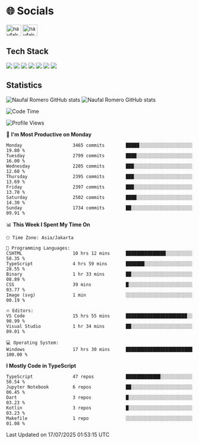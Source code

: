 <h1 align="">🌐 Socials</h1>
<p align="left">
<a href="https://linkedin.com/in/naufal-romero-putra-pratama-9ab816177/" target="blank"><img align="center" src="https://raw.githubusercontent.com/rahuldkjain/github-profile-readme-generator/master/src/images/icons/Social/linked-in-alt.svg" alt="naufalromero" height="30" width="40" /></a>
<a href="https://instagram.com/naufalromero" target="blank"><img align="center" src="https://raw.githubusercontent.com/rahuldkjain/github-profile-readme-generator/master/src/images/icons/Social/instagram.svg" alt="naufalromero" height="30" width="40" /></a>
</p>


<h2 align="">Tech Stack</h2>
<div align="">
  <img src="https://img.shields.io/badge/next.js-000000?style=for-the-badge&logo=nextdotjs&logoColor=white"/>
 <img src="https://img.shields.io/badge/typescript-%23007ACC.svg?style=for-the-badge&logo=typescript&logoColor=white"/>
 <img src="https://img.shields.io/badge/react-%2320232a.svg?style=for-the-badge&logo=react&logoColor=%2361DAFB"/>
 <img src="https://img.shields.io/badge/tailwindcss-%2338B2AC.svg?style=for-the-badge&logo=tailwind-css&logoColor=white"/>
 <img src="https://img.shields.io/badge/Prisma-3982CE?style=for-the-badge&logo=Prisma&logoColor=white"/>
 <img src="https://img.shields.io/badge/javascript-%23323330.svg?style=for-the-badge&logo=javascript&logoColor=%23F7DF1E"/>
 <img src="https://img.shields.io/badge/java-%23ED8B00.svg?style=for-the-badge&logo=openjdk&logoColor=white"/>
</div>


<h2 align="">Statistics</h2>
<div align="">
<img src="https://github-readme-stats-xi-nine-74.vercel.app/api?username=romves&show_icons=true&theme=tokyonight&include_all_commits=true&count_private=true" alt="Naufal Romero GitHub stats"/>
<img src="https://github-readme-stats-xi-nine-74.vercel.app/api/top-langs/?username=romves&theme=tokyonight&hide_border=false&include_all_commits=true&count_private=true&layout=compact" alt="Naufal Romero GitHub stats"/>
</div>

<!--START_SECTION:waka-->
![Code Time](http://img.shields.io/badge/Code%20Time-2%2C630%20hrs%2021%20mins-blue)

![Profile Views](http://img.shields.io/badge/Profile%20Views-0-blue)

📅 **I'm Most Productive on Monday** 

```text
Monday                   3465 commits        █████░░░░░░░░░░░░░░░░░░░░   19.80 % 
Tuesday                  2799 commits        ████░░░░░░░░░░░░░░░░░░░░░   16.00 % 
Wednesday                2205 commits        ███░░░░░░░░░░░░░░░░░░░░░░   12.60 % 
Thursday                 2395 commits        ███░░░░░░░░░░░░░░░░░░░░░░   13.69 % 
Friday                   2397 commits        ███░░░░░░░░░░░░░░░░░░░░░░   13.70 % 
Saturday                 2502 commits        ████░░░░░░░░░░░░░░░░░░░░░   14.30 % 
Sunday                   1734 commits        ██░░░░░░░░░░░░░░░░░░░░░░░   09.91 % 
```


📊 **This Week I Spent My Time On** 

```text
🕑︎ Time Zone: Asia/Jakarta

💬 Programming Languages: 
CSHTML                   10 hrs 12 mins      ███████████████░░░░░░░░░░   58.35 % 
TypeScript               4 hrs 59 mins       ███████░░░░░░░░░░░░░░░░░░   28.55 % 
Binary                   1 hr 33 mins        ██░░░░░░░░░░░░░░░░░░░░░░░   08.89 % 
CSS                      39 mins             █░░░░░░░░░░░░░░░░░░░░░░░░   03.77 % 
Image (svg)              1 min               ░░░░░░░░░░░░░░░░░░░░░░░░░   00.19 % 

🔥 Editors: 
VS Code                  15 hrs 55 mins      ███████████████████████░░   90.99 % 
Visual Studio            1 hr 34 mins        ██░░░░░░░░░░░░░░░░░░░░░░░   09.01 % 

💻 Operating System: 
Windows                  17 hrs 30 mins      █████████████████████████   100.00 % 
```

**I Mostly Code in TypeScript** 

```text
TypeScript               47 repos            █████████████░░░░░░░░░░░░   50.54 % 
Jupyter Notebook         6 repos             ██░░░░░░░░░░░░░░░░░░░░░░░   06.45 % 
Dart                     3 repos             █░░░░░░░░░░░░░░░░░░░░░░░░   03.23 % 
Kotlin                   3 repos             █░░░░░░░░░░░░░░░░░░░░░░░░   03.23 % 
Makefile                 1 repo              ░░░░░░░░░░░░░░░░░░░░░░░░░   01.08 % 
```




 Last Updated on 17/07/2025 01:53:15 UTC
<!--END_SECTION:waka-->
